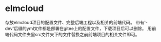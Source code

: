 # elmcloud

存放elmcloud项目的配置文件、完整后端工程以及相关的前端代码。
带有'-dev'后缀的yml文件都是部署在gitee上的配置文件，下载项目后可以删除。
用前端代码文件夹里src文件夹下的文件替换之前前端项目的相关文件即可。

